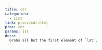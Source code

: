 ```yaml
---
title: cdr
categories: 
  - List
link: procs/cdr.html
proc: cdr
params: lst
docs: |
  Grabs all but the first element of `lst`.
---
```

